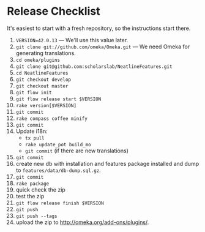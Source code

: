 
# Release Checklist

It's easiest to start with a fresh repository, so the instructions start there.

1. `VERSION=42.0.13` — We'll use this value later.
1. `git clone git://github.com/omeka/Omeka.git` — We need Omeka for generating
  translations.
1. `cd omeka/plugins`
1. `git clone git@github.com:scholarslab/NeatlineFeatures.git`
1. `cd NeatlineFeatures`
1. `git checkout develop`
1. `git checkout master`
1. `git flow init`
1. `git flow release start $VERSION`
1. `rake version[$VERSION]`
1. `git commit`
1. `rake compass coffee minify`
1. `git commit`
1. Update i18n:
   * `tx pull`
   * `rake update_pot build_mo`
   * `git commit` (if there are new translations)
1. `git commit`
1. create new db with installation and features package installed and dump to
  `features/data/db-dump.sql.gz`.
1. `git commit`
1. `rake package`
1. quick check the zip
1. test the zip
1. `git flow release finish $VERSION`
1. `git push`
1. `git push --tags`
1. upload the zip to http://omeka.org/add-ons/plugins/.

